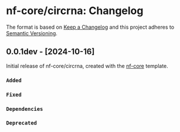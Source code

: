 # nf-core/circrna: Changelog

The format is based on [Keep a Changelog](https://keepachangelog.com/en/1.0.0/)
and this project adheres to [Semantic Versioning](https://semver.org/spec/v2.0.0.html).

## 0.0.1dev - [2024-10-16]

Initial release of nf-core/circrna, created with the [nf-core](https://nf-co.re/) template.

### `Added`

### `Fixed`

### `Dependencies`

### `Deprecated`
